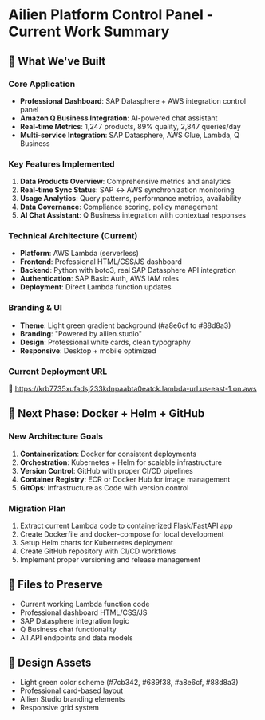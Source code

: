 # Ailien Platform Control Panel - Current Work Summary

## 🎯 What We've Built

### Core Application
- **Professional Dashboard**: SAP Datasphere + AWS integration control panel
- **Amazon Q Business Integration**: AI-powered chat assistant
- **Real-time Metrics**: 1,247 products, 89% quality, 2,847 queries/day
- **Multi-service Integration**: SAP Datasphere, AWS Glue, Lambda, Q Business

### Key Features Implemented
1. **Data Products Overview**: Comprehensive metrics and analytics
2. **Real-time Sync Status**: SAP ↔ AWS synchronization monitoring  
3. **Usage Analytics**: Query patterns, performance metrics, availability
4. **Data Governance**: Compliance scoring, policy management
5. **AI Chat Assistant**: Q Business integration with contextual responses

### Technical Architecture (Current)
- **Platform**: AWS Lambda (serverless)
- **Frontend**: Professional HTML/CSS/JS dashboard
- **Backend**: Python with boto3, real SAP Datasphere API integration
- **Authentication**: SAP Basic Auth, AWS IAM roles
- **Deployment**: Direct Lambda function updates

### Branding & UI
- **Theme**: Light green gradient background (#a8e6cf to #88d8a3)
- **Branding**: "Powered by ailien.studio"
- **Design**: Professional white cards, clean typography
- **Responsive**: Desktop + mobile optimized

### Current Deployment URL
🔗 https://krb7735xufadsj233kdnpaabta0eatck.lambda-url.us-east-1.on.aws

## 🔄 Next Phase: Docker + Helm + GitHub

### New Architecture Goals
1. **Containerization**: Docker for consistent deployments
2. **Orchestration**: Kubernetes + Helm for scalable infrastructure
3. **Version Control**: GitHub with proper CI/CD pipelines
4. **Container Registry**: ECR or Docker Hub for image management
5. **GitOps**: Infrastructure as Code with version control

### Migration Plan
1. Extract current Lambda code to containerized Flask/FastAPI app
2. Create Dockerfile and docker-compose for local development
3. Setup Helm charts for Kubernetes deployment
4. Create GitHub repository with CI/CD workflows
5. Implement proper versioning and release management

## 📁 Files to Preserve
- Current working Lambda function code
- Professional dashboard HTML/CSS/JS
- SAP Datasphere integration logic
- Q Business chat functionality
- All API endpoints and data models

## 🎨 Design Assets
- Light green color scheme (#7cb342, #689f38, #a8e6cf, #88d8a3)
- Professional card-based layout
- Ailien Studio branding elements
- Responsive grid system